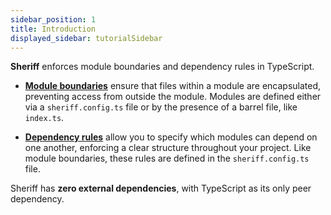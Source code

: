 ```yaml
---
sidebar_position: 1
title: Introduction
displayed_sidebar: tutorialSidebar
---
```


**Sheriff** enforces module boundaries and dependency rules in TypeScript.

- **[Module boundaries](./module_boundaries.md)** ensure that files within a module are encapsulated, preventing access from outside the module. Modules are defined either via a `sheriff.config.ts` file or by the presence of a barrel file, like `index.ts`.

- **[Dependency rules](./dependency-rules.md)** allow you to specify which modules can depend on one another, enforcing a clear structure throughout your project. Like module boundaries, these rules are defined in the `sheriff.config.ts` file.

Sheriff has **zero external dependencies**, with TypeScript as its only peer dependency.
